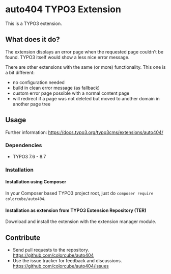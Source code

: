# auto404 TYPO3 Extension

This is a TYPO3 extension.

## What does it do?

The extension displays an error page when the requested page couldn't be found.
TYPO3 itself would show a less nice error message.

There are other extensions with the same (or more) functionality. This one is a bit different:

- no configuration needed
- build in clean error message (as fallback)
- custom error page possible with a normal content page
- will redirect if a page was not deleted but moved to another domain in another page tree

    
## Usage

Further information: https://docs.typo3.org/typo3cms/extensions/auto404/

### Dependencies

* TYPO3 7.6 - 8.7

### Installation

#### Installation using Composer

In your Composer based TYPO3 project root, just do `composer require colorcube/auto404`. 

#### Installation as extension from TYPO3 Extension Repository (TER)

Download and install the extension with the extension manager module.

## Contribute

- Send pull requests to the repository. <https://github.com/colorcube/auto404>
- Use the issue tracker for feedback and discussions. <https://github.com/colorcube/auto404/issues>


